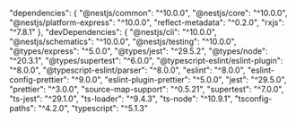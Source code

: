 "dependencies": {
"@nestjs/common": "^10.0.0",
"@nestjs/core": "^10.0.0",
"@nestjs/platform-express": "^10.0.0",
"reflect-metadata": "^0.2.0",
"rxjs": "^7.8.1"
},
"devDependencies": {
"@nestjs/cli": "^10.0.0",
"@nestjs/schematics": "^10.0.0",
"@nestjs/testing": "^10.0.0",
"@types/express": "^5.0.0",
"@types/jest": "^29.5.2",
"@types/node": "^20.3.1",
"@types/supertest": "^6.0.0",
"@typescript-eslint/eslint-plugin": "^8.0.0",
"@typescript-eslint/parser": "^8.0.0",
"eslint": "^8.0.0",
"eslint-config-prettier": "^9.0.0",
"eslint-plugin-prettier": "^5.0.0",
"jest": "^29.5.0",
"prettier": "^3.0.0",
"source-map-support": "^0.5.21",
"supertest": "^7.0.0",
"ts-jest": "^29.1.0",
"ts-loader": "^9.4.3",
"ts-node": "^10.9.1",
"tsconfig-paths": "^4.2.0",
"typescript": "^5.1.3"
